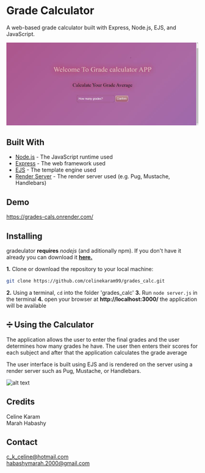 # Grade Calculator

A web-based grade calculator built with Express, Node.js, EJS, and JavaScript.


![calc_grades.png](https://github.com/celinekaram99/grades_calc/blob/master/calc_grades.jpg?raw=true)

## Built With

* [Node.js](https://nodejs.org) - The JavaScript runtime used
* [Express](https://expressjs.com) - The web framework used
* [EJS](https://npmjs.com/package/ejs) - The template engine used
* [Render Server](https://npmjs.com/package/<render-server>) - The render server used (e.g. Pug, Mustache, Handlebars)

## Demo
https://grades-cals.onrender.com/


## Installing

gradeulator **requires** _nodejs_ (and aditionally npm). If you don't have it already you can download it **[here.](https://nodejs.org/en/)**  

**1.** Clone or download the repository to your local machine:  
```bash
git clone https://github.com/celinekaram99/grades_calc.git
```
**2.** Using a terminal, `cd` into the folder 'grades_calc'
**3.** Run `node server.js` in the terminal
**4.** open your browser at **http://localhost:3000/** the application will be available

## :heavy_division_sign: Using the Calculator

The application allows the user to enter the final grades and the user determines how many grades he have.  The user then enters their scores for each subject and after that the application calculates the grade average

The user interface is built using EJS and is rendered on the server using a render server such as Pug, Mustache, or Handlebars.

![alt text](https://github.com/celinekaram99/grades_calc/blob/master/ezgif.com-gif-maker.gif?raw=true)

## Credits
Celine Karam\
Marah Habashy

## Contact
c_k_celine@hotmail.com\
habashymarah.2000@gmail.com
